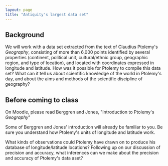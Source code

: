 ```yaml
---
layout: page
title: "Antiquity's largest data set"
---
```



## Background

We will work with a data set extracted from the text of Claudius Ptolemy's *Geography*, consisting of more than 6,000 points identified by several properties (continent, political unit, cultural/ethnic group, geographic region, and type of location), and located with coordinates expressed in longitude and latitude.  How was it possible for Ptolemy to compile this data set?  What can it tell us about scientific knowledge of the world in Ptolemy's day, and about the aims and methods of the scientific discipline of geography?




## Before coming to class

On Moodle, please read Berggren and Jones, "Introduction to Ptolemy's *Geography*"

Some of Berggren and Jones' introduction will already be familiar to you.  Be sure you understand how Ptolemy's units of longitude and latitude work.

What kinds of observations could Ptolemy have drawn on to produce his database of longitude/latitude locations?  Following up on  our discussion of precision and accuracy, what inferences can we make about the precision and accuracy of Ptolemy's data aset?
